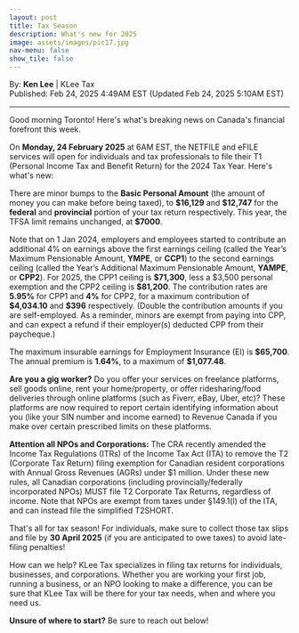 ```yaml
---
layout: post
title: Tax Season
description: What's new for 2025
image: assets/images/pic17.jpg
nav-menu: false
show_tile: false
---
```


<style>
  p {
    margin-bottom: 15px; 
  }

  hr.major {
    margin: 10px 0;
  }
</style>

<!-- Credits -->
<div class="row">
	<div class="12u">
		<p>By: <b>Ken Lee</b> | KLee Tax <br> Published: Feb 24, 2025 4:49AM EST (Updated Feb 24, 2025 5:10AM EST)</p>
	</div>
</div>

<hr class="major"/>

<!-- Content -->

<section>
  <div class="row">
    <div class="12u">
		  <p>Good morning Toronto! Here's what's breaking news on Canada's financial forefront this week. </p>
      <p>On <b>Monday, 24 February 2025</b> at 6AM EST, the NETFILE and eFILE services will open for individuals and tax professionals to file their T1 (Personal Income Tax and Benefit Return) for the 2024 Tax Year. Here's what's new:</p>
      <p>There are minor bumps to the <b>Basic Personal Amount</b> (the amount of money you can make before being taxed), to <b>$16,129</b> and <b>$12,747</b> for the <b>federal</b> and <b>provincial</b> portion of your tax return respectively. This year, the TFSA limit remains unchanged, at <b>$7000</b>.</p>
      <p>Note that on 1 Jan 2024, employers and employees started to contribute an additional 4% on earnings above the first earnings ceiling (called the Year’s Maximum Pensionable Amount, <b>YMPE</b>, or <b>CCP1</b>) to the second earnings ceiling (called the Year’s Additional Maximum Pensionable Amount, <b>YAMPE</b>, or <b>CPP2</b>). For 2025, the  CPP1 ceiling is <b>$71,300</b>, less a $3,500 personal exemption and the CPP2 ceiling is <b>$81,200</b>. The contribution rates are <b>5.95%</b> for CPP1 and <b>4%</b> for CPP2, for a maximum contribution of <b>$4,034.10</b> and <b>$396</b> respectively. (Double the contribution amounts if you are self-employed. As a reminder, minors are exempt from paying into CPP, and can expect a refund if their employer(s) deducted CPP from their paycheque.)</p>
      <p>The maximum insurable earnings for Employment Insurance (EI) is <b>$65,700</b>. The annual premium is <b>1.64%</b>, to a maximum of <b>$1,077.48</b>.</p>
      <p><b>Are you a gig worker?</b> Do you offer your services on freelance platforms, sell goods online, rent your home/property, or offer ridesharing/food deliveries through online platforms (such as Fiverr, eBay, Uber, etc)? These platforms are now required to report certain identifying information about you (like your SIN number and income earned) to Revenue Canada if you make over certain prescribed limits on these platforms.</p>
      <p><b>Attention all NPOs and Corporations:</b> The CRA recently amended the Income Tax Regulations (ITRs) of the Income Tax Act (ITA) to remove the T2 (Corporate Tax Return) filing exemption for Canadian resident corporations with Annual Gross Revenues (AGRs) under $1 million. Under these new rules, all Canadian corporations (including provincially/federally incorporated NPOs) MUST file T2 Corporate Tax Returns, regardless of income. Note that NPOs are exempt from taxes under §149.1(l) of the ITA, and can instead file the simplified T2SHORT. 
      <p>That's all for tax season! For individuals, make sure to collect those tax slips and file by <b>30 April 2025</b> (if you are anticipated to owe taxes) to avoid late-filing penalties! </p>
      <p>How can we help? KLee Tax specializes in filing tax returns for individuals, businesses, and corporations. Whether you are working your first job, running a business, or an NPO looking to make a difference, you can be sure that KLee Tax will be there for your tax needs, when and where you need us.</p>
      <p><b>Unsure of where to start?</b> Be sure to reach out below!</p>